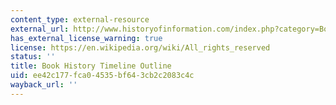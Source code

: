 ```yaml
---
content_type: external-resource
external_url: http://www.historyofinformation.com/index.php?category=Book+History
has_external_license_warning: true
license: https://en.wikipedia.org/wiki/All_rights_reserved
status: ''
title: Book History Timeline Outline
uid: ee42c177-fca0-4535-bf64-3cb2c2083c4c
wayback_url: ''
---
```

